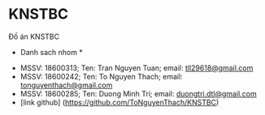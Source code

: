 # KNSTBC
Đồ án KNSTBC

* Danh sach nhom *
- MSSV: 18600313; Ten: Tran Nguyen Tuan; email: tll29618@gmail.com
- MSSV: 18600242; Ten: To Nguyen Thach; email: tonguyenthach@gmail.com
- MSSV: 18600285; Ten: Duong Minh Tri; email: duongtri.dtl@gmail.com
- [link github]
(https://github.com/ToNguyenThach/KNSTBC)
